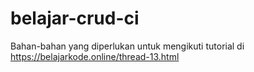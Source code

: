 # belajar-crud-ci
Bahan-bahan yang diperlukan untuk mengikuti tutorial di https://belajarkode.online/thread-13.html
